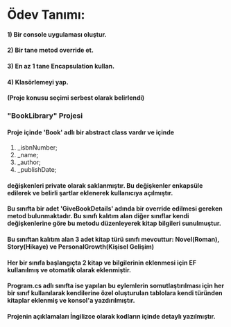 # Ödev Tanımı:
#### 1) Bir console uygulaması oluştur.
#### 2) Bir tane metod override et.
#### 3) En az 1 tane Encapsulation kullan.
#### 4) Klasörlemeyi yap.
#### (Proje konusu seçimi serbest olarak belirlendi)

### "BookLibrary" Projesi
#### Proje içinde 'Book' adlı bir abstract class vardır ve içinde
 1) _isbnNumber;
 2) _name;
 3) _author;
 4) _publishDate;
 
#### değişkenleri private olarak saklanmıştır. Bu değişkenler enkapsüle edilerek ve belirli şartlar eklenerek kullanıcıya açılmıştır.
 
#### Bu sınıfta bir adet 'GiveBookDetails' adında bir override edilmesi gereken metod bulunmaktadır. Bu sınıfı kalıtım alan diğer sınıflar kendi değişkenlerine göre bu metodu düzenleyerek kitap bilgileri sunulmuştur.

#### Bu sınıftan kalıtım alan 3 adet kitap türü sınıfı mevcuttur: Novel(Roman), Story(Hikaye) ve PersonalGrowth(Kişisel Gelişim) 

#### Her bir sınıfa başlangıçta 2 kitap ve bilgilerinin eklenmesi için EF kullanılmış ve otomatik olarak eklenmiştir. 

#### Program.cs adlı sınıfta ise yapılan bu eylemlerin somutlaştırılması için her bir sınıf kullanılarak kendilerine özel oluşturulan tablolara kendi türünden kitaplar eklenmiş ve konsol'a yazdırılmıştır.

#### Projenin açıklamaları İngilizce olarak kodların içinde detaylı yazılmıştır.

